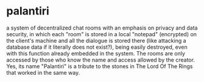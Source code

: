 # palantiri
a system of decentralized chat rooms with an emphasis on privacy and data security, in which each "room" is stored in a local "notepad" (encrypted) on the client's machine and all the dialogue is stored there (like attacking a database data if it literally does not exist?), being easily destroyed, even with this function already embedded in the system. The rooms are only accessed by those who know the name and access allowed by the creator. Yes, its name "Palantiri" is a tribute to the stones in The Lord Of The Rings that worked in the same way.
